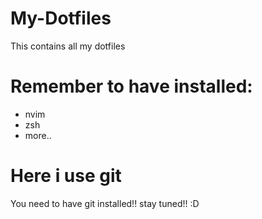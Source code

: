 # My-Dotfiles
This contains all my dotfiles

# Remember to have installed:
- nvim
- zsh
- more..

# Here i use git
You need to have git installed!!
stay tuned!! :D
